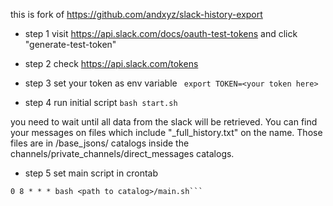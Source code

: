 this is fork of https://github.com/andxyz/slack-history-export


- step 1 visit https://api.slack.com/docs/oauth-test-tokens and click "generate-test-token"


- step 2 check https://api.slack.com/tokens

- step 3 set your token as env variable ``` export TOKEN=<your token here>```

- step 4 run initial script ``` bash start.sh ```

you need to wait until all data from the slack will be retrieved. You can find your messages on files which include "_full_history.txt" on the name.
Those files are in /base_jsons/ catalogs inside the channels/private_channels/direct_messages catalogs.

- step 5 set main script in crontab 
``` crontab -e
0 8 * * * bash <path to catalog>/main.sh```
